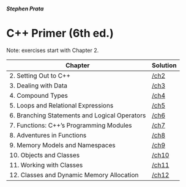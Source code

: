 #### _Stephen Prata_
# C++ Primer (6th ed.)
Note: exercises start with Chapter 2. 


| Chapter | Solution |
|---------|----------|
|2. Setting Out to C++| [/ch2](https://github.com/stolkovandrew/prata-tasks/tree/master/ch2)|
|3. Dealing with Data| [/ch3](https://github.com/stolkovandrew/prata-tasks/tree/master/ch3)|
|4. Compound Types| [/ch4](https://github.com/stolkovandrew/prata-tasks/tree/master/ch4)|
|5. Loops and Relational Expressions| [/ch5](https://github.com/stolkovandrew/prata-tasks/tree/master/ch5)|
|6. Branching Statements and Logical Operators| [/ch6](https://github.com/stolkovandrew/prata-tasks/tree/master/ch6)|
|7. Functions: C++’s Programming Modules| [/ch7](https://github.com/stolkovandrew/prata-tasks/tree/master/ch7)|
|8. Adventures in Functions| [/ch8](https://github.com/stolkovandrew/prata-tasks/tree/master/ch8)|
|9. Memory Models and Namespaces| [/ch9](https://github.com/stolkovandrew/prata-tasks/tree/master/ch9)|
|10. Objects and Classes| [/ch10](https://github.com/stolkovandrew/prata-tasks/tree/master/ch10)|
|11. Working with Classes| [/ch11](https://github.com/stolkovandrew/prata-tasks/tree/master/ch11)|
|12. Classes and Dynamic Memory Allocation| [/ch12](https://github.com/stolkovandrew/prata-tasks/tree/master/ch12)|
